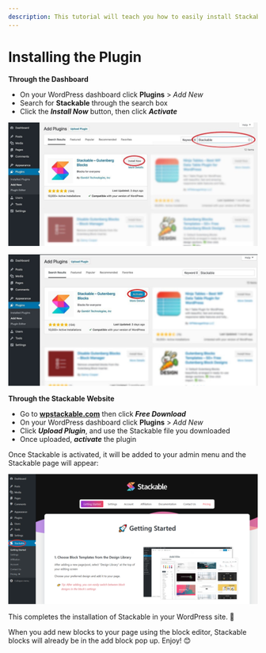 ```yaml
---
description: This tutorial will teach you how to easily install Stackable.
---
```


# Installing the Plugin

**Through the Dashboard**

* On your WordPress dashboard click **Plugins** &gt; _Add New_
* Search for **Stackable** through the search box
* Click the _**Install Now**_ button, then click _**Activate**_

![](../../.gitbook/assets/stackable-install-tutorial-2-search-03-1.jpg)

![](../../.gitbook/assets/stackable-install-tutorial-3-activate-02-1.jpg)



**Through the Stackable Website**

* Go to [**wpstackable.com**](https://wpstackable.com/) then click _**Free Download**_
* On your WordPress dashboard click **Plugins** &gt; _Add New_
* Click _**Upload Plugin**_, and use the Stackable file you downloaded
* Once uploaded, _**activate**_ the plugin



Once Stackable is activated, it will be added to your admin menu and the Stackable page will appear:

![](../../.gitbook/assets/firefox_fqej8eomus.png)



This completes the installation of Stackable in your WordPress site. 🥳

When you add new blocks to your page using the block editor, Stackable blocks will already be in the add block pop up. Enjoy! 😊

